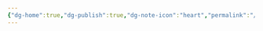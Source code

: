 ```yaml
---
{"dg-home":true,"dg-publish":true,"dg-note-icon":"heart","permalink":"/webdevelopment/frontend/bonus/sap-fiori/fiori-elements/","tags":["gardenEntry"],"dgPassFrontmatter":true,"noteIcon":"heart"}
---
```




